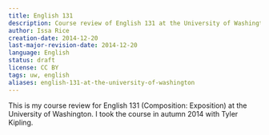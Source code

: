 ```yaml
---
title: English 131
description: Course review of English 131 at the University of Washington
author: Issa Rice
creation-date: 2014-12-20
last-major-revision-date: 2014-12-20
language: English
status: draft
license: CC BY
tags: uw, english
aliases: english-131-at-the-university-of-washington
---
```


This is my course review for English 131 (Composition: Exposition) at the University of Washington.
I took the course in autumn 2014 with Tyler Kipling.

